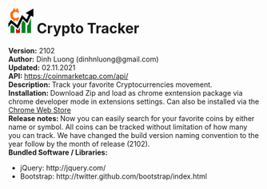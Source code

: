 <html>
    <head>
    </head>
    <body>
        <h1><img src="/images/CT-logo-128.png" style="width: 50px; height: 50px"> Crypto Tracker</h1>
        <div><b>Version:</b> 2102</div>
        <div><b>Author:</b> Dinh Luong (dinhnluong@gmail.com)</div>
        <div><b>Updated:</b> 02.11.2021</div>
        <div><b>API: </b><a href="https://coinmarketcap.com/api/" target="blank">https://coinmarketcap.com/api/</a></div>
        <div><b>Description: </b>Track your favorite Cryptocurrencies movement.  </div>
        <div><b>Installation: </b>Download Zip and load as chrome exntension package via chrome developer mode in extensions settings. Can also be installed via the <a href="https://chrome.google.com/webstore/detail/ebjjekdklfdnkbnjlinganmllmjfdblk" target="blank">Chrome Web Store</a></div> 
        <div><b>Release notes: </b> Now you can easily search for your favorite coins by either name or symbol. All coins can be tracked without limitation of how many you can track. We have changed the build version naming convention to the year follow by the month of release (2102).</div>  
		<div><b>Bundled Software / Libraries:</b></div>  
                 <div>
            <ul>
                <li>jQuery: http://jquery.com/</li>
                <li>Bootstrap: http://twitter.github.com/bootstrap/index.html</li>
            </ul>
        </div>
   </body>
</html>
